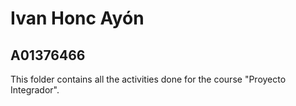 # Ivan Honc Ayón  

## A01376466

This folder contains all the activities done for the course "Proyecto Integrador".
